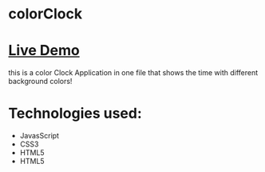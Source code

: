 # colorClock

# [Live Demo](https://atcsy.github.io/colorClock/)


this is a color Clock Application in one file that shows the time with different background colors!

# Technologies used:



* JavasScript
* CSS3
* HTML5
* HTML5

